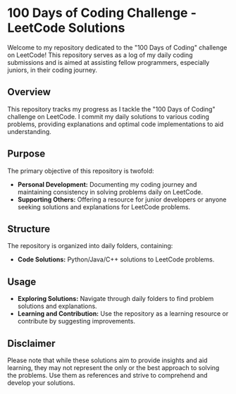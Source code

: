 # 100 Days of Coding Challenge - LeetCode Solutions

Welcome to my repository dedicated to the "100 Days of Coding" challenge on LeetCode! This repository serves as a log of my daily coding submissions and is aimed at assisting fellow programmers, especially juniors, in their coding journey.

## Overview
This repository tracks my progress as I tackle the "100 Days of Coding" challenge on LeetCode. I commit my daily solutions to various coding problems, providing explanations and optimal code implementations to aid understanding.

## Purpose
The primary objective of this repository is twofold:
- **Personal Development:** Documenting my coding journey and maintaining consistency in solving problems daily on LeetCode.
- **Supporting Others:** Offering a resource for junior developers or anyone seeking solutions and explanations for LeetCode problems.

## Structure
The repository is organized into daily folders, containing:
- **Code Solutions:** Python/Java/C++ solutions to LeetCode problems.

## Usage
- **Exploring Solutions:** Navigate through daily folders to find problem solutions and explanations.
- **Learning and Contribution:** Use the repository as a learning resource or contribute by suggesting improvements.

## Disclaimer
Please note that while these solutions aim to provide insights and aid learning, they may not represent the only or the best approach to solving the problems. Use them as references and strive to comprehend and develop your solutions.
